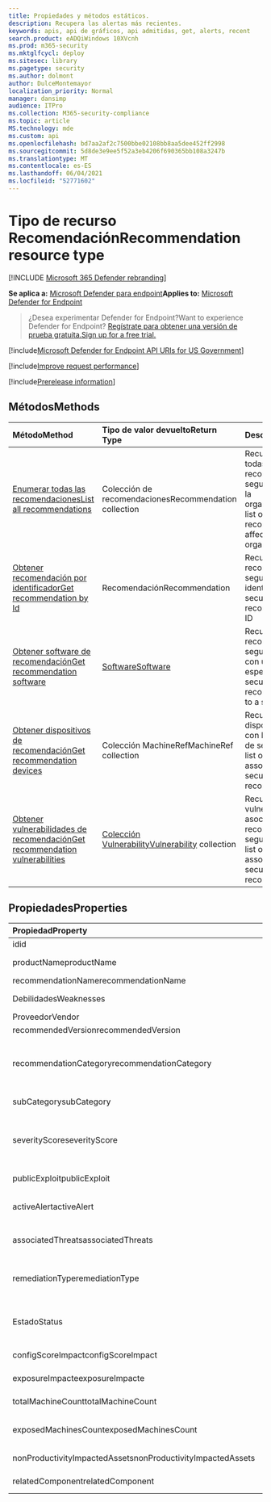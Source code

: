 ```yaml
---
title: Propiedades y métodos estáticos.
description: Recupera las alertas más recientes.
keywords: apis, api de gráficos, api admitidas, get, alerts, recent
search.product: eADQiWindows 10XVcnh
ms.prod: m365-security
ms.mktglfcycl: deploy
ms.sitesec: library
ms.pagetype: security
ms.author: dolmont
author: DulceMontemayor
localization_priority: Normal
manager: dansimp
audience: ITPro
ms.collection: M365-security-compliance
ms.topic: article
MS.technology: mde
ms.custom: api
ms.openlocfilehash: bd7aa2af2c7500bbe02108bb8aa5dee452ff2998
ms.sourcegitcommit: 5d8de3e9ee5f52a3eb4206f690365bb108a3247b
ms.translationtype: MT
ms.contentlocale: es-ES
ms.lasthandoff: 06/04/2021
ms.locfileid: "52771602"
---
```

# <a name="recommendation-resource-type"></a><span data-ttu-id="8ac16-104">Tipo de recurso Recomendación</span><span class="sxs-lookup"><span data-stu-id="8ac16-104">Recommendation resource type</span></span>

[!INCLUDE [Microsoft 365 Defender rebranding](../../includes/microsoft-defender.md)]


<span data-ttu-id="8ac16-105">**Se aplica a:** [Microsoft Defender para endpoint](https://go.microsoft.com/fwlink/?linkid=2154037)</span><span class="sxs-lookup"><span data-stu-id="8ac16-105">**Applies to:** [Microsoft Defender for Endpoint](https://go.microsoft.com/fwlink/?linkid=2154037)</span></span>

> <span data-ttu-id="8ac16-106">¿Desea experimentar Defender for Endpoint?</span><span class="sxs-lookup"><span data-stu-id="8ac16-106">Want to experience Defender for Endpoint?</span></span> [<span data-ttu-id="8ac16-107">Regístrate para obtener una versión de prueba gratuita.</span><span class="sxs-lookup"><span data-stu-id="8ac16-107">Sign up for a free trial.</span></span>](https://www.microsoft.com/microsoft-365/windows/microsoft-defender-atp?ocid=docs-wdatp-exposedapis-abovefoldlink) 

[!include[Microsoft Defender for Endpoint API URIs for US Government](../../includes/microsoft-defender-api-usgov.md)]

[!include[Improve request performance](../../includes/improve-request-performance.md)]


[!include[Prerelease information](../../includes/prerelease.md)]

## <a name="methods"></a><span data-ttu-id="8ac16-108">Métodos</span><span class="sxs-lookup"><span data-stu-id="8ac16-108">Methods</span></span>
<span data-ttu-id="8ac16-109">Método</span><span class="sxs-lookup"><span data-stu-id="8ac16-109">Method</span></span> |<span data-ttu-id="8ac16-110">Tipo de valor devuelto</span><span class="sxs-lookup"><span data-stu-id="8ac16-110">Return Type</span></span> |<span data-ttu-id="8ac16-111">Descripción</span><span class="sxs-lookup"><span data-stu-id="8ac16-111">Description</span></span>
:---|:---|:---
[<span data-ttu-id="8ac16-112">Enumerar todas las recomendaciones</span><span class="sxs-lookup"><span data-stu-id="8ac16-112">List all recommendations</span></span>](get-all-recommendations.md) | <span data-ttu-id="8ac16-113">Colección de recomendaciones</span><span class="sxs-lookup"><span data-stu-id="8ac16-113">Recommendation collection</span></span> | <span data-ttu-id="8ac16-114">Recupera una lista de todas las recomendaciones de seguridad que afectan a la organización</span><span class="sxs-lookup"><span data-stu-id="8ac16-114">Retrieves a list of all security recommendations affecting the organization</span></span>
[<span data-ttu-id="8ac16-115">Obtener recomendación por identificador</span><span class="sxs-lookup"><span data-stu-id="8ac16-115">Get recommendation by Id</span></span>](get-recommendation-by-id.md) | <span data-ttu-id="8ac16-116">Recomendación</span><span class="sxs-lookup"><span data-stu-id="8ac16-116">Recommendation</span></span> | <span data-ttu-id="8ac16-117">Recupera una recomendación de seguridad por su identificador</span><span class="sxs-lookup"><span data-stu-id="8ac16-117">Retrieves a security recommendation by its ID</span></span>
[<span data-ttu-id="8ac16-118">Obtener software de recomendación</span><span class="sxs-lookup"><span data-stu-id="8ac16-118">Get recommendation software</span></span>](get-recommendation-software.md)| [<span data-ttu-id="8ac16-119">Software</span><span class="sxs-lookup"><span data-stu-id="8ac16-119">Software</span></span>](software.md) | <span data-ttu-id="8ac16-120">Recupera una recomendación de seguridad relacionada con un software específico</span><span class="sxs-lookup"><span data-stu-id="8ac16-120">Retrieves a security recommendation related to a specific software</span></span>
[<span data-ttu-id="8ac16-121">Obtener dispositivos de recomendación</span><span class="sxs-lookup"><span data-stu-id="8ac16-121">Get recommendation devices</span></span>](get-recommendation-machines.md)|<span data-ttu-id="8ac16-122">Colección MachineRef</span><span class="sxs-lookup"><span data-stu-id="8ac16-122">MachineRef collection</span></span> | <span data-ttu-id="8ac16-123">Recupera una lista de dispositivos asociados con la recomendación de seguridad</span><span class="sxs-lookup"><span data-stu-id="8ac16-123">Retrieves a list of devices associated with the security recommendation</span></span>
[<span data-ttu-id="8ac16-124">Obtener vulnerabilidades de recomendación</span><span class="sxs-lookup"><span data-stu-id="8ac16-124">Get recommendation vulnerabilities</span></span>](get-recommendation-vulnerabilities.md) | <span data-ttu-id="8ac16-125">[Colección Vulnerability](vulnerability.md)</span><span class="sxs-lookup"><span data-stu-id="8ac16-125">[Vulnerability](vulnerability.md) collection</span></span> | <span data-ttu-id="8ac16-126">Recupera una lista de vulnerabilidades asociadas con la recomendación de seguridad</span><span class="sxs-lookup"><span data-stu-id="8ac16-126">Retrieves a list of vulnerabilities associated with the security recommendation</span></span>


## <a name="properties"></a><span data-ttu-id="8ac16-127">Propiedades</span><span class="sxs-lookup"><span data-stu-id="8ac16-127">Properties</span></span>
<span data-ttu-id="8ac16-128">Propiedad</span><span class="sxs-lookup"><span data-stu-id="8ac16-128">Property</span></span> |   <span data-ttu-id="8ac16-129">Tipo</span><span class="sxs-lookup"><span data-stu-id="8ac16-129">Type</span></span>   |   <span data-ttu-id="8ac16-130">Descripción</span><span class="sxs-lookup"><span data-stu-id="8ac16-130">Description</span></span>
:---|:---|:---
<span data-ttu-id="8ac16-131">id</span><span class="sxs-lookup"><span data-stu-id="8ac16-131">id</span></span> | <span data-ttu-id="8ac16-132">Cadena</span><span class="sxs-lookup"><span data-stu-id="8ac16-132">String</span></span> | <span data-ttu-id="8ac16-133">Id. de recomendación</span><span class="sxs-lookup"><span data-stu-id="8ac16-133">Recommendation ID</span></span>
<span data-ttu-id="8ac16-134">productName</span><span class="sxs-lookup"><span data-stu-id="8ac16-134">productName</span></span> | <span data-ttu-id="8ac16-135">cadena</span><span class="sxs-lookup"><span data-stu-id="8ac16-135">String</span></span> | <span data-ttu-id="8ac16-136">Nombre de software relacionado</span><span class="sxs-lookup"><span data-stu-id="8ac16-136">Related software name</span></span>  
<span data-ttu-id="8ac16-137">recommendationName</span><span class="sxs-lookup"><span data-stu-id="8ac16-137">recommendationName</span></span> | <span data-ttu-id="8ac16-138">Cadena</span><span class="sxs-lookup"><span data-stu-id="8ac16-138">String</span></span> | <span data-ttu-id="8ac16-139">Nombre de recomendación</span><span class="sxs-lookup"><span data-stu-id="8ac16-139">Recommendation name</span></span>
<span data-ttu-id="8ac16-140">Debilidades</span><span class="sxs-lookup"><span data-stu-id="8ac16-140">Weaknesses</span></span> | <span data-ttu-id="8ac16-141">Long</span><span class="sxs-lookup"><span data-stu-id="8ac16-141">Long</span></span> | <span data-ttu-id="8ac16-142">Número de vulnerabilidades detectadas</span><span class="sxs-lookup"><span data-stu-id="8ac16-142">Number of discovered vulnerabilities</span></span>
<span data-ttu-id="8ac16-143">Proveedor</span><span class="sxs-lookup"><span data-stu-id="8ac16-143">Vendor</span></span> | <span data-ttu-id="8ac16-144">Cadena</span><span class="sxs-lookup"><span data-stu-id="8ac16-144">String</span></span> | <span data-ttu-id="8ac16-145">Nombre de proveedor relacionado</span><span class="sxs-lookup"><span data-stu-id="8ac16-145">Related vendor name</span></span>
<span data-ttu-id="8ac16-146">recommendedVersion</span><span class="sxs-lookup"><span data-stu-id="8ac16-146">recommendedVersion</span></span> | <span data-ttu-id="8ac16-147">Cadena</span><span class="sxs-lookup"><span data-stu-id="8ac16-147">String</span></span> | <span data-ttu-id="8ac16-148">Versión recomendada</span><span class="sxs-lookup"><span data-stu-id="8ac16-148">Recommended version</span></span>
<span data-ttu-id="8ac16-149">recommendationCategory</span><span class="sxs-lookup"><span data-stu-id="8ac16-149">recommendationCategory</span></span> | <span data-ttu-id="8ac16-150">Cadena</span><span class="sxs-lookup"><span data-stu-id="8ac16-150">String</span></span> | <span data-ttu-id="8ac16-151">Categoría de recomendación.</span><span class="sxs-lookup"><span data-stu-id="8ac16-151">Recommendation category.</span></span> <span data-ttu-id="8ac16-152">Los valores posibles son: "Accounts", "Application", "Network", "OS", "SecurityStack</span><span class="sxs-lookup"><span data-stu-id="8ac16-152">Possible values are: "Accounts", "Application", "Network", "OS", "SecurityStack</span></span>
<span data-ttu-id="8ac16-153">subCategory</span><span class="sxs-lookup"><span data-stu-id="8ac16-153">subCategory</span></span> | <span data-ttu-id="8ac16-154">Cadena</span><span class="sxs-lookup"><span data-stu-id="8ac16-154">String</span></span> | <span data-ttu-id="8ac16-155">Subcategoría recomendación</span><span class="sxs-lookup"><span data-stu-id="8ac16-155">Recommendation sub-category</span></span>
<span data-ttu-id="8ac16-156">severityScore</span><span class="sxs-lookup"><span data-stu-id="8ac16-156">severityScore</span></span> | <span data-ttu-id="8ac16-157">Doble</span><span class="sxs-lookup"><span data-stu-id="8ac16-157">Double</span></span> | <span data-ttu-id="8ac16-158">Posible impacto de la configuración en la puntuación segura de Microsoft para dispositivos de la organización (1-10)</span><span class="sxs-lookup"><span data-stu-id="8ac16-158">Potential impact of the configuration to the organization's Microsoft Secure Score for Devices (1-10)</span></span>
<span data-ttu-id="8ac16-159">publicExploit</span><span class="sxs-lookup"><span data-stu-id="8ac16-159">publicExploit</span></span> | <span data-ttu-id="8ac16-160">Boolean</span><span class="sxs-lookup"><span data-stu-id="8ac16-160">Boolean</span></span> | <span data-ttu-id="8ac16-161">La vulnerabilidad pública está disponible</span><span class="sxs-lookup"><span data-stu-id="8ac16-161">Public exploit is available</span></span> 
<span data-ttu-id="8ac16-162">activeAlert</span><span class="sxs-lookup"><span data-stu-id="8ac16-162">activeAlert</span></span> | <span data-ttu-id="8ac16-163">Boolean</span><span class="sxs-lookup"><span data-stu-id="8ac16-163">Boolean</span></span> | <span data-ttu-id="8ac16-164">La alerta activa está asociada con esta recomendación</span><span class="sxs-lookup"><span data-stu-id="8ac16-164">Active alert is associated with this recommendation</span></span>
<span data-ttu-id="8ac16-165">associatedThreats</span><span class="sxs-lookup"><span data-stu-id="8ac16-165">associatedThreats</span></span> | <span data-ttu-id="8ac16-166">Colección string</span><span class="sxs-lookup"><span data-stu-id="8ac16-166">String collection</span></span> | <span data-ttu-id="8ac16-167">El informe de análisis de amenazas está asociado a esta recomendación</span><span class="sxs-lookup"><span data-stu-id="8ac16-167">Threat analytics report is associated with this recommendation</span></span>
<span data-ttu-id="8ac16-168">remediationType</span><span class="sxs-lookup"><span data-stu-id="8ac16-168">remediationType</span></span> | <span data-ttu-id="8ac16-169">Cadena</span><span class="sxs-lookup"><span data-stu-id="8ac16-169">String</span></span> | <span data-ttu-id="8ac16-170">Tipo de corrección.</span><span class="sxs-lookup"><span data-stu-id="8ac16-170">Remediation type.</span></span> <span data-ttu-id="8ac16-171">Los valores posibles son: "ConfigurationChange", "Update", "Upgrade","Uninstall"</span><span class="sxs-lookup"><span data-stu-id="8ac16-171">Possible values are: "ConfigurationChange","Update","Upgrade","Uninstall"</span></span>
<span data-ttu-id="8ac16-172">Estado</span><span class="sxs-lookup"><span data-stu-id="8ac16-172">Status</span></span> | <span data-ttu-id="8ac16-173">Enum</span><span class="sxs-lookup"><span data-stu-id="8ac16-173">Enum</span></span> | <span data-ttu-id="8ac16-174">Estado de excepción de recomendación.</span><span class="sxs-lookup"><span data-stu-id="8ac16-174">Recommendation exception status.</span></span> <span data-ttu-id="8ac16-175">Los valores posibles son: "Active" y "Exception"</span><span class="sxs-lookup"><span data-stu-id="8ac16-175">Possible values are: "Active" and "Exception"</span></span>
<span data-ttu-id="8ac16-176">configScoreImpact</span><span class="sxs-lookup"><span data-stu-id="8ac16-176">configScoreImpact</span></span> | <span data-ttu-id="8ac16-177">Doble</span><span class="sxs-lookup"><span data-stu-id="8ac16-177">Double</span></span> | <span data-ttu-id="8ac16-178">Impacto de puntuación segura de Microsoft para dispositivos</span><span class="sxs-lookup"><span data-stu-id="8ac16-178">Microsoft Secure Score for Devices impact</span></span>
<span data-ttu-id="8ac16-179">exposureImpacte</span><span class="sxs-lookup"><span data-stu-id="8ac16-179">exposureImpacte</span></span> | <span data-ttu-id="8ac16-180">Doble</span><span class="sxs-lookup"><span data-stu-id="8ac16-180">Double</span></span> | <span data-ttu-id="8ac16-181">Impacto de la puntuación de exposición</span><span class="sxs-lookup"><span data-stu-id="8ac16-181">Exposure score impact</span></span>
<span data-ttu-id="8ac16-182">totalMachineCount</span><span class="sxs-lookup"><span data-stu-id="8ac16-182">totalMachineCount</span></span> | <span data-ttu-id="8ac16-183">Long</span><span class="sxs-lookup"><span data-stu-id="8ac16-183">Long</span></span> | <span data-ttu-id="8ac16-184">Número de dispositivos instalados</span><span class="sxs-lookup"><span data-stu-id="8ac16-184">Number of installed devices</span></span>
<span data-ttu-id="8ac16-185">exposedMachinesCount</span><span class="sxs-lookup"><span data-stu-id="8ac16-185">exposedMachinesCount</span></span> | <span data-ttu-id="8ac16-186">Long</span><span class="sxs-lookup"><span data-stu-id="8ac16-186">Long</span></span> | <span data-ttu-id="8ac16-187">Número de dispositivos instalados expuestos a vulnerabilidades</span><span class="sxs-lookup"><span data-stu-id="8ac16-187">Number of installed devices that are exposed to vulnerabilities</span></span>
<span data-ttu-id="8ac16-188">nonProductivityImpactedAssets</span><span class="sxs-lookup"><span data-stu-id="8ac16-188">nonProductivityImpactedAssets</span></span> | <span data-ttu-id="8ac16-189">Long</span><span class="sxs-lookup"><span data-stu-id="8ac16-189">Long</span></span> | <span data-ttu-id="8ac16-190">Número de dispositivos que no se ven afectados</span><span class="sxs-lookup"><span data-stu-id="8ac16-190">Number of devices which are not affected</span></span>  
<span data-ttu-id="8ac16-191">relatedComponent</span><span class="sxs-lookup"><span data-stu-id="8ac16-191">relatedComponent</span></span> | <span data-ttu-id="8ac16-192">Cadena</span><span class="sxs-lookup"><span data-stu-id="8ac16-192">String</span></span> |  <span data-ttu-id="8ac16-193">Componente de software relacionado</span><span class="sxs-lookup"><span data-stu-id="8ac16-193">Related software component</span></span>
